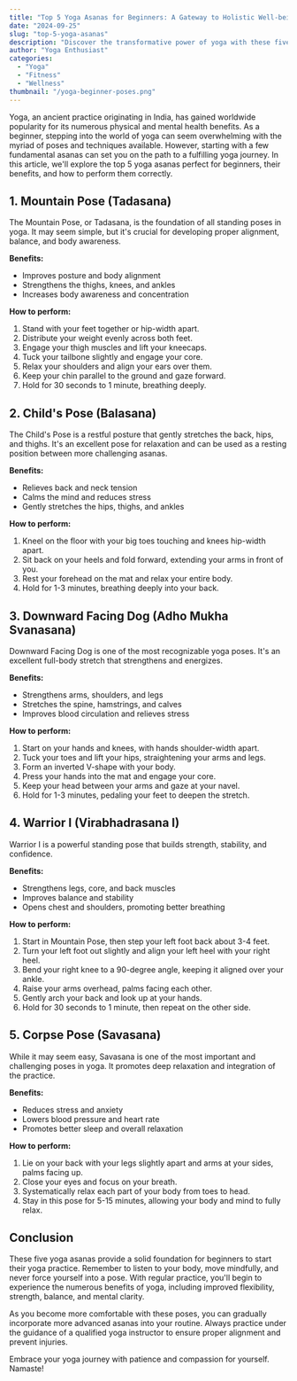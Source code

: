 ```yaml
---
title: "Top 5 Yoga Asanas for Beginners: A Gateway to Holistic Well-being"
date: "2024-09-25"
slug: "top-5-yoga-asanas"
description: "Discover the transformative power of yoga with these five essential asanas perfect for beginners. Learn their benefits, proper techniques, and how they can improve your physical and mental health."
author: "Yoga Enthusiast"
categories:
  - "Yoga"
  - "Fitness"
  - "Wellness"
thumbnail: "/yoga-beginner-poses.png"
---
```


Yoga, an ancient practice originating in India, has gained worldwide popularity for its numerous physical and mental health benefits. As a beginner, stepping into the world of yoga can seem overwhelming with the myriad of poses and techniques available. However, starting with a few fundamental asanas can set you on the path to a fulfilling yoga journey. In this article, we'll explore the top 5 yoga asanas perfect for beginners, their benefits, and how to perform them correctly.

## 1. Mountain Pose (Tadasana)

The Mountain Pose, or Tadasana, is the foundation of all standing poses in yoga. It may seem simple, but it's crucial for developing proper alignment, balance, and body awareness.

**Benefits:**

- Improves posture and body alignment
- Strengthens the thighs, knees, and ankles
- Increases body awareness and concentration

**How to perform:**

1. Stand with your feet together or hip-width apart.
2. Distribute your weight evenly across both feet.
3. Engage your thigh muscles and lift your kneecaps.
4. Tuck your tailbone slightly and engage your core.
5. Relax your shoulders and align your ears over them.
6. Keep your chin parallel to the ground and gaze forward.
7. Hold for 30 seconds to 1 minute, breathing deeply.

## 2. Child's Pose (Balasana)

The Child's Pose is a restful posture that gently stretches the back, hips, and thighs. It's an excellent pose for relaxation and can be used as a resting position between more challenging asanas.

**Benefits:**

- Relieves back and neck tension
- Calms the mind and reduces stress
- Gently stretches the hips, thighs, and ankles

**How to perform:**

1. Kneel on the floor with your big toes touching and knees hip-width apart.
2. Sit back on your heels and fold forward, extending your arms in front of you.
3. Rest your forehead on the mat and relax your entire body.
4. Hold for 1-3 minutes, breathing deeply into your back.

## 3. Downward Facing Dog (Adho Mukha Svanasana)

Downward Facing Dog is one of the most recognizable yoga poses. It's an excellent full-body stretch that strengthens and energizes.

**Benefits:**

- Strengthens arms, shoulders, and legs
- Stretches the spine, hamstrings, and calves
- Improves blood circulation and relieves stress

**How to perform:**

1. Start on your hands and knees, with hands shoulder-width apart.
2. Tuck your toes and lift your hips, straightening your arms and legs.
3. Form an inverted V-shape with your body.
4. Press your hands into the mat and engage your core.
5. Keep your head between your arms and gaze at your navel.
6. Hold for 1-3 minutes, pedaling your feet to deepen the stretch.

## 4. Warrior I (Virabhadrasana I)

Warrior I is a powerful standing pose that builds strength, stability, and confidence.

**Benefits:**

- Strengthens legs, core, and back muscles
- Improves balance and stability
- Opens chest and shoulders, promoting better breathing

**How to perform:**

1. Start in Mountain Pose, then step your left foot back about 3-4 feet.
2. Turn your left foot out slightly and align your left heel with your right heel.
3. Bend your right knee to a 90-degree angle, keeping it aligned over your ankle.
4. Raise your arms overhead, palms facing each other.
5. Gently arch your back and look up at your hands.
6. Hold for 30 seconds to 1 minute, then repeat on the other side.

## 5. Corpse Pose (Savasana)

While it may seem easy, Savasana is one of the most important and challenging poses in yoga. It promotes deep relaxation and integration of the practice.

**Benefits:**

- Reduces stress and anxiety
- Lowers blood pressure and heart rate
- Promotes better sleep and overall relaxation

**How to perform:**

1. Lie on your back with your legs slightly apart and arms at your sides, palms facing up.
2. Close your eyes and focus on your breath.
3. Systematically relax each part of your body from toes to head.
4. Stay in this pose for 5-15 minutes, allowing your body and mind to fully relax.

## Conclusion

These five yoga asanas provide a solid foundation for beginners to start their yoga practice. Remember to listen to your body, move mindfully, and never force yourself into a pose. With regular practice, you'll begin to experience the numerous benefits of yoga, including improved flexibility, strength, balance, and mental clarity.

As you become more comfortable with these poses, you can gradually incorporate more advanced asanas into your routine. Always practice under the guidance of a qualified yoga instructor to ensure proper alignment and prevent injuries.

Embrace your yoga journey with patience and compassion for yourself. Namaste!

